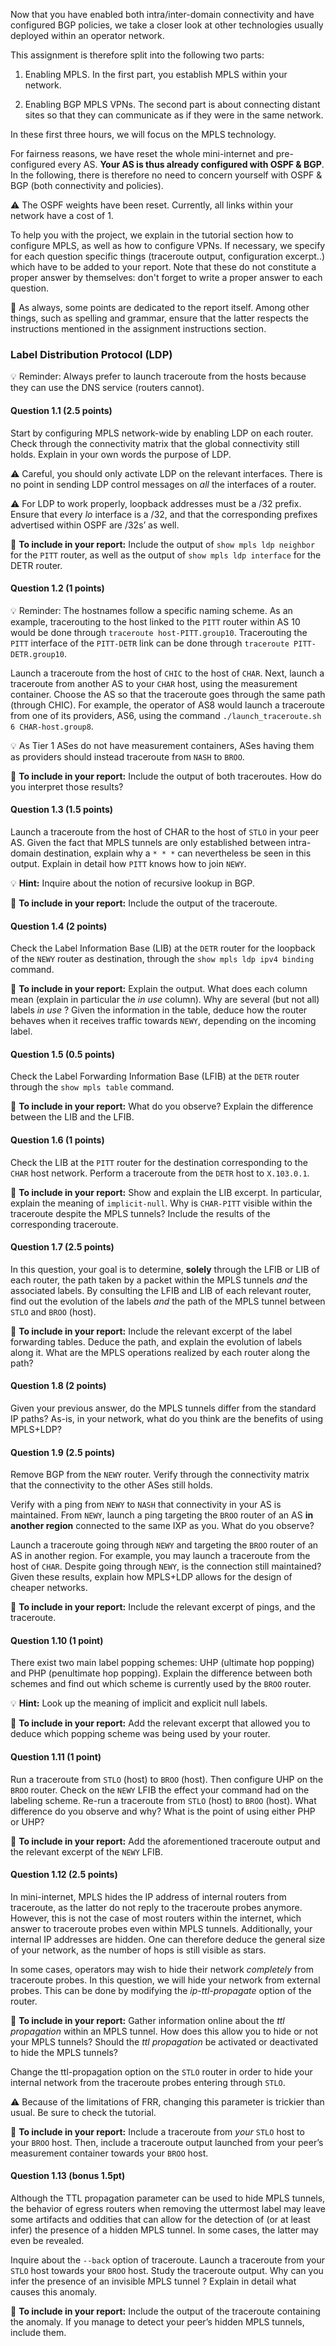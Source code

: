 Now that you have enabled both intra/inter-domain connectivity and have configured BGP policies, we take a closer look at other technologies usually deployed within an operator network.

This assignment is therefore split into the following two parts:

1.  Enabling MPLS. In the first part, you establish MPLS within your network.
    
2.  Enabling BGP MPLS VPNs. The second part is about connecting distant sites so that they can communicate as if they were in the same network.
    
In these first three hours, we will focus on the MPLS technology.  
  
For fairness reasons, we have reset the whole mini-internet and pre-configured every AS.
**Your AS is thus already configured with OSPF & BGP**.
In the following, there is therefore no need to concern yourself with OSPF & BGP (both connectivity and policies).  

:warning: The OSPF weights have been reset. Currently, all links within your network have a cost of 1.

To help you with the project, we explain in the tutorial section how to configure MPLS, as well as how to configure VPNs. If necessary, we specify for each question specific things (traceroute output, configuration excerpt..) which have to be added to your report. Note that these do not constitute a proper answer by themselves: don't forget to write a proper answer to each question.

:pencil: As always, some points are dedicated to the report itself. Among other things, such as spelling and grammar, ensure that the latter respects the instructions mentioned in the assignment instructions section.

  

### Label Distribution Protocol (LDP)

:bulb:  Reminder: Always prefer to launch traceroute from the hosts because they can use the DNS service (routers cannot).
 

#### Question 1.1 (2.5 points)

Start by configuring MPLS network-wide by enabling LDP on each router. Check through the connectivity matrix that the global connectivity still holds. Explain in your own words the purpose of LDP.

:warning: Careful, you should only activate LDP on the relevant interfaces. There is no point in sending LDP control messages on _all_ the interfaces of a router.

:warning: For LDP to work properly, loopback addresses must be a /32 prefix. Ensure that every _lo_ interface is a /32, and that the corresponding prefixes advertised within OSPF are /32s’ as well.

:pencil: **To include in your report:**  Include the output of `show mpls ldp neighbor` for the `PITT` router, as well as the output of `show mpls ldp interface` for the DETR router. 


#### Question 1.2 (1 points)

:bulb:  Reminder: The hostnames follow a specific naming scheme. As an example, tracerouting to the host linked to the `PITT` router within AS 10 would be done through `traceroute host-PITT.group10`. Tracerouting the `PITT` interface of the `PITT-DETR` link can be done through `traceroute PITT-DETR.group10`.

Launch a traceroute from the host of `CHIC` to the host of `CHAR`. Next, launch a traceroute from another AS to your `CHAR` host, using the measurement container. Choose the AS so that the traceroute goes through the same path (through CHIC). For example, the operator of AS8 would launch a traceroute from one of its providers, AS6, using the command `./launch_traceroute.sh 6 CHAR-host.group8`.

:bulb: As Tier 1 ASes do not have measurement containers, ASes having them as providers should instead traceroute from `NASH` to `BROO`.

:pencil: **To include in your report:** Include the output of both traceroutes.  How do you interpret those results?


#### Question 1.3 (1.5 points)

Launch a traceroute from the host of CHAR to the host of `STLO` in your peer AS.
Given the fact that MPLS tunnels are only established between intra-domain destination, explain why a `* * *` can nevertheless be seen in this output. Explain in detail how `PITT` knows how to join `NEWY`.

:bulb: **Hint:** Inquire about the notion of recursive lookup in BGP.

:pencil: **To include in your report:** Include the output of the traceroute.


#### Question 1.4 (2 points)

Check the Label Information Base (LIB) at the `DETR` router for the loopback of the `NEWY` router as destination, through the `show mpls ldp ipv4 binding` command.

:pencil: **To include in your report:** Explain the output. What does each column mean (explain in particular the _in use_ column). Why are several (but not all)  labels _in use_ ?
Given the information in the table, deduce how the router behaves when it receives traffic towards `NEWY`, depending on the incoming label.


#### Question 1.5 (0.5 points)

Check the Label Forwarding Information Base (LFIB) at the `DETR` router through the `show mpls table` command.

:pencil: **To include in your report:** What do you observe? Explain the difference between the LIB and the LFIB.
  

#### Question 1.6 (1 points)

Check the LIB at the `PITT` router for the destination corresponding to the `CHAR` host network. Perform a traceroute from the `DETR` host to `X.103.0.1`.
  
:pencil: **To include in your report:** Show and explain the LIB excerpt. In particular, explain the meaning of `implicit-null`. Why is `CHAR-PITT` visible within the traceroute despite the MPLS tunnels? Include the results of the corresponding traceroute.
  

#### Question 1.7 (2.5 points)

In this question, your goal is to determine, **solely** through the LFIB or LIB of each router, 
the path taken by a packet within the MPLS tunnels _and_ the associated labels. By consulting the LFIB and LIB of each relevant router, find out the evolution of the labels _and_ the path of the MPLS tunnel between `STLO` and `BROO` (host).

:pencil: **To include in your report:** Include the relevant excerpt of the label forwarding tables. Deduce the path, and explain the evolution of labels along it. What are the MPLS operations realized by each router along the path?


#### Question 1.8 (2 points)

Given your previous answer, do the MPLS tunnels differ from the standard IP paths? As-is, in your network, what do you think are the benefits of using MPLS+LDP?

 
#### Question 1.9 (2.5 points)

Remove BGP from the `NEWY` router. Verify through the connectivity matrix that the connectivity to the other ASes still holds.

Verify with a ping from `NEWY` to `NASH` that connectivity in your AS is maintained.
From `NEWY`, launch a ping targeting the `BROO` router of an AS **in another region** connected to the same IXP as you. What do you observe?

Launch a traceroute going through `NEWY` and targeting the `BROO` router of an AS in another region. For example, you may launch a traceroute from the host of `CHAR`. Despite going 
through `NEWY`, is the connection still maintained? Given these results, explain how MPLS+LDP allows for the design of cheaper networks.

:pencil: **To include in your report:**  Include the relevant excerpt of pings, and the traceroute.


#### Question 1.10 (1 point) 

There exist two main label popping schemes: UHP (ultimate hop popping) and PHP (penultimate hop popping).
Explain the difference between both schemes and find out which scheme is currently used by the `BROO` router. 

:bulb: **Hint:** Look up the meaning of implicit and explicit null labels.

:pencil: **To include in your report:** Add the relevant excerpt that allowed you to deduce which popping scheme was being used by your router.


#### Question 1.11 (1 point)

Run a traceroute from `STLO` (host) to `BROO` (host). Then configure UHP on the `BROO` router.  Check on the `NEWY` LFIB the effect your command had on the labeling scheme. Re-run a traceroute from `STLO` (host) to `BROO` (host). What difference do you observe and why? What is the point of using either PHP or UHP?

:pencil: **To include in your report:** Add the aforementioned traceroute output and the relevant excerpt of the `NEWY` LFIB.


#### Question 1.12 (2.5 points)

In mini-internet, MPLS hides the IP address of internal routers from traceroute, as the latter do not reply to the traceroute probes anymore. However, this is not the case of most routers within the internet, which answer to traceroute probes even within MPLS tunnels. Additionally, your internal IP addresses are hidden. One can therefore deduce the general size of your network, as the number of hops is still visible as stars. 

In some cases, operators may wish to hide their network _completely_ from traceroute probes. In this question, we will hide your network from external probes. This can be done by modifying the _ip-ttl-propagate_ option of the router.

:pencil: **To include in your report:** Gather information online about the _ttl propagation_ within an MPLS tunnel. How does this allow you to hide or not your MPLS tunnels? Should the _ttl propagation_ be activated or deactivated to hide the MPLS tunnels?

Change the ttl-propagation option on the `STLO` router in order to hide your internal network from the traceroute probes entering through `STLO`.

:warning: Because of the limitations of FRR, changing this parameter is trickier than usual. Be sure to check the tutorial.

:pencil: **To include in your report:** Include a traceroute from _your_ `STLO` host to your `BROO` host. Then, include a traceroute output launched from your peer’s measurement container towards your `BROO` host.


#### Question 1.13 (bonus 1.5pt)

Although the TTL propagation parameter can be used to hide MPLS tunnels, the behavior of egress routers when removing the uttermost label may leave some artifacts and oddities that can allow for the detection of (or at least infer) the presence of a hidden MPLS tunnel. In some cases, the latter may even be revealed.

Inquire about the `--back` option of traceroute. Launch a traceroute from your `STLO` host towards your `BROO` host. Study the traceroute output. Why can you infer the presence of an invisible MPLS tunnel ? Explain in detail what causes this anomaly.

:pencil: **To include in your report:** Include the output of the traceroute containing the anomaly. If you manage to detect your peer’s hidden MPLS tunnels, include them.
